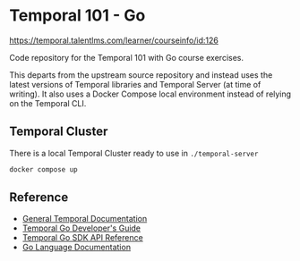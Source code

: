 # Temporal 101 - Go

https://temporal.talentlms.com/learner/courseinfo/id:126

Code repository for the Temporal 101 with Go course exercises.

This departs from the upstream source repository and instead uses the latest versions of Temporal libraries and Temporal Server (at time of writing). It also uses a Docker Compose local environment instead of relying on the Temporal CLI.

## Temporal Cluster

There is a local Temporal Cluster ready to use in `./temporal-server`

```bash
docker compose up
```

## Reference

- [General Temporal Documentation](https://docs.temporal.io/)
- [Temporal Go Developer's Guide](https://docs.temporal.io/develop/go/)
- [Temporal Go SDK API Reference](https://pkg.go.dev/go.temporal.io/sdk)
- [Go Language Documentation](https://go.dev/doc/)
